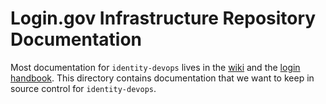 # Login.gov Infrastructure Repository Documentation

Most documentation for `identity-devops` lives in the [wiki](https://github.com/18F/identity-devops/wiki) and the [login handbook](https://handbook.login.gov/#infrastructure). This directory contains documentation that we want to keep in source control for `identity-devops`.
